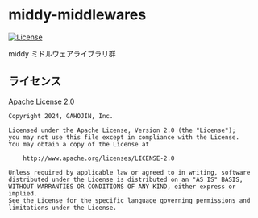 # middy-middlewares

[![License](https://img.shields.io/badge/License-Apache%202.0-blue.svg)](https://opensource.org/licenses/Apache-2.0)

middy ミドルウェアライブラリ群


## ライセンス

[Apache License 2.0](https://www.apache.org/licenses/LICENSE-2.0)

```
Copyright 2024, GAHOJIN, Inc.

Licensed under the Apache License, Version 2.0 (the "License");
you may not use this file except in compliance with the License.
You may obtain a copy of the License at

    http://www.apache.org/licenses/LICENSE-2.0

Unless required by applicable law or agreed to in writing, software
distributed under the License is distributed on an "AS IS" BASIS,
WITHOUT WARRANTIES OR CONDITIONS OF ANY KIND, either express or implied.
See the License for the specific language governing permissions and
limitations under the License.
```
